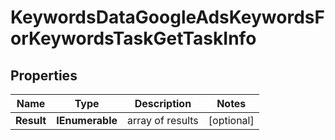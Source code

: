 # KeywordsDataGoogleAdsKeywordsForKeywordsTaskGetTaskInfo


## Properties

| Name | Type | Description | Notes |
|------------ | ------------- | ------------- | -------------|
**Result** | **IEnumerable<KeywordsDataGoogleAdsKeywordsForKeywordsTaskGetResultInfo>** | array of results |[optional]|